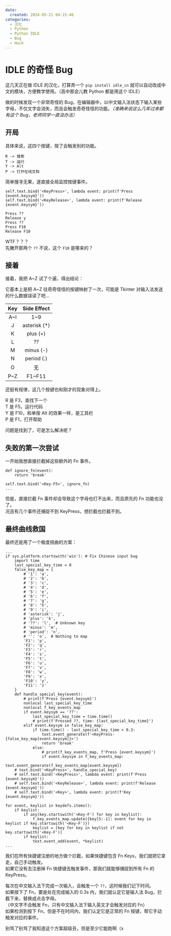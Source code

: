 ```yaml
---
date:
  created: 2024-05-21 04:15:46
categories:
  - 汉化
  - Python
  - Python IDLE
  - Bug
  - Hack
---
```


# IDLE 的奇怪 Bug

这几天正在做 IDLE 的汉化，打算弄一个 `pip install idle_cn` 就可以自动改成中文的模块，方便教学使用。（高中那会儿教 Python 都是用这个 IDLE）

做的时候发现一个非常奇怪的 Bug，在编辑器中，以中文输入法状态下输入某些字母，不仅文字会消失，而且会触发奇奇怪怪的功能。_（准确来说这么几年过来都有这个 Bug，老师同学一直没办法）_

<!-- more -->

## 开局

具体来说，这四个按键，按了会触发别的功能。

```plain title="就这四个"
R -> 搜索
T -> 运行
Y -> Alt
P -> 打开在线文档
```

简单搜寻无果，遂直接全局监控按键事件。

```python3 title="editor.py"
self.text.bind('<KeyPress>', lambda event: print(f'Press {event.keysym}'))
self.text.bind('<KeyRelease>', lambda event: print(f'Release {event.keysym}'))
```

```title="按下 Y，输出结果..."
Press ??
Release y
Press ??
Press F10
Release F10
```

WTF？？？<br>
先撇开那两个 `??` 不说，这个 `F10` 是哪来的？

## 接着

接着，我把 A~Z 试了个遍，得出结论：

它基本上是把 A~Z 往奇奇怪怪的按键映射了一次，可能是 Tkinter 对输入法发送的什么数据误读了吧...

|  Key  |  Side Effect  |
| :---: | :-----------: |
|  A~I  |      1~9      |
|   J   | asterisk (\*) |
|   K   |   plus (+)    |
|   L   |      ??       |
|   M   |   minus (-)   |
|   N   |  period (.)   |
|   O   |      无       |
|  P~Z  |    F1~F11     |

还挺有规律，这几个按键也和刚才的现象对得上。

R 是 F3，查找下一个<br>
T 是 F5，运行代码<br>
Y 是 F10，和单按 Alt 的效果一样，是工具栏<br>
P 是 F1，打开帮助

问题是找到了，可是怎么解决呢？

## 失败的第一次尝试

一开始我想直接拦截掉这些额外的 Fn 事件。

```python3 title="editor.py (其实找对地方来改也花了不少时间)"
def ignore_fn(event):
    return 'break'

self.text.bind('<Key-F5>', ignore_fn)
...
```
但是，直接拦截 Fn 事件却会导致这个字母也打不出来，而且原先的 Fn 功能也没了。<br>
况且有几个事件还捕捉不到 KeyPress，想拦截也拦截不到。

## 最终曲线救国

最终还是用了一个极度扭曲的方案：

```python3 title="editor.py -- def apply_bindings(...)"
...
if sys.platform.startswith('win'): # Fix Chinese input bug
    import time
    last_special_key_time = 0
    false_key_map = {
        # '1': 'a',
        # '2': 'b',
        # '3': 'c',
        # '4': 'd',
        # '5': 'e',
        # '6': 'f',
        # '7': 'g',
        # '8': 'h',
        # '9': 'i',
        # 'asterisk': 'j',
        # 'plus': 'k',
        # '??': 'l',  # Unknown key
        # 'minus': 'm',
        # 'period': 'n',
        # '': 'o',  # Nothing to map
        'F1': 'p',
        'F2': 'q',
        'F3': 'r',
        'F4': 's',
        'F5': 't',
        'F6': 'u',
        'F7': 'v',
        'F8': 'w',
        'F9': 'x',
        'F10': 'y',
        'F11': 'z'
    }
    def handle_special_key(event):
        # print(f'Press {event.keysym}')
        nonlocal last_special_key_time
        nonlocal f_key_events_map
        if event.keysym == '??':
            last_special_key_time = time.time()
            # print(f'Pressed ??, time: {last_special_key_time}')
        elif event.keysym in false_key_map:
            if time.time() - last_special_key_time < 0.3:
                text.event_generate(f'<KeyPress-{false_key_map[event.keysym]}>')
                return 'break'
            else:
                # print(f_key_events_map, f'Press {event.keysym}')
                if event.keysym in f_key_events_map:
                    text.event_generate(f_key_events_map[event.keysym])
    # text.bind('<KeyPress>', handle_special_key)
    # self.text.bind('<KeyPress>', lambda event: print(f'Press {event.keysym}'))
    # self.text.bind('<KeyRelease>', lambda event: print(f'Release {event.keysym}'))
    # self.text.bind('<Key>', lambda event: print(f'Key {event.keysym}'))

for event, keylist in keydefs.items():
    if keylist:
        if any(key.startswith('<Key-F') for key in keylist):
            f_key_events_map.update({key[5:-1]: event for key in keylist if key.startswith('<Key-F')})
            keylist = [key for key in keylist if not key.startswith('<Key-F')]
        if keylist:
            text.event_add(event, *keylist)
...
```

我们在所有快捷键注册的地方做个拦截，如果快捷键包含 Fn Keys，我们就把它拿走，自己手动触发。<br>
如果它没有去注册掉 Fn 快捷键去触发事件，那我们就能够捕捉到所有 Fn 的 KeyPress。

每次在中文输入法下完成一次输入，会触发一个 `??`，这时候我们记下时间。<br>
如果按下了 Fn，要是处在完成输入的 0.3s 内，我们就认定它是输入法 Bug，拦截下来，替换成点击字母。<br>
（中文字不会触发 Fn，只有中文输入法下输入英文才会触发对应的 Fn）<br>
如果检测到按下 Fn，但是不在时间内，我们认定它是正常的 Fn 按键，帮它手动触发对应的事件。

别骂了别骂了我知道这个方案超级丑，但是至少它能跑啊（x
